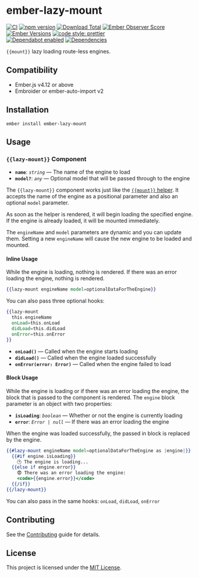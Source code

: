 # ember-lazy-mount

[![CI](https://github.com/buschtoens/ember-lazy-mount/workflows/CI/badge.svg)](https://github.com/buschtoens/ember-lazy-mount/actions)
[![npm version](https://badge.fury.io/js/ember-lazy-mount.svg)](http://badge.fury.io/js/ember-lazy-mount)
[![Download Total](https://img.shields.io/npm/dt/ember-lazy-mount.svg)](http://badge.fury.io/js/ember-lazy-mount)
[![Ember Observer Score](https://emberobserver.com/badges/ember-lazy-mount.svg)](https://emberobserver.com/addons/ember-lazy-mount)
[![Ember Versions](https://img.shields.io/badge/Ember.js%20Versions-%5E4.12-brightgreen.svg)](https://github.com/buschtoens/ember-lazy-mount/actions)
[![code style: prettier](https://img.shields.io/badge/code_style-prettier-ff69b4.svg)](https://github.com/prettier/prettier)  
[![Dependabot enabled](https://img.shields.io/badge/dependabot-enabled-blue.svg?logo=dependabot)](https://dependabot.com/)
[![Dependencies](https://img.shields.io/librariesio/github/buschtoens/ember-lazy-mount)](https://libraries.io/github/buschtoens/ember-lazy-mount)

`{{mount}}` lazy loading route-less engines.

## Compatibility

- Ember.js v4.12 or above
- Embroider or ember-auto-import v2

## Installation

```
ember install ember-lazy-mount
```

## Usage

### `{{lazy-mount}}` Component

- **`name`**: _`string`_ — The name of the engine to load
- **`model?`**: _`any`_ — Optional model that will be passed through to the engine

The `{{lazy-mount}}` component works just like the [`{{mount}}` helper](https://emberjs.com/api/ember/3.5/classes/Ember.Templates.helpers/methods/mount?anchor=mount).
It accepts the name of the engine as a positional parameter and also an optional
`model` parameter.

As soon as the helper is rendered, it will begin loading the specified engine.
If the engine is already loaded, it will be mounted immediately.

The `engineName` and `model` parameters are dynamic and you can update them.
Setting a new `engineName` will cause the new engine to be loaded and mounted.

#### Inline Usage

While the engine is loading, nothing is rendered. If there was an error loading
the engine, nothing is rendered.

```hbs
{{lazy-mount engineName model=optionalDataForTheEngine}}
```

You can also pass three optional hooks:

```hbs
{{lazy-mount
  this.engineName
  onLoad=this.onLoad
  didLoad=this.didLoad
  onError=this.onError
}}
```

- **`onLoad()`** — Called when the engine starts loading
- **`didLoad()`** — Called when the engine loaded successfully
- **`onError(error: Error)`** — Called when the engine failed to load

#### Block Usage

While the engine is loading or if there was an error loading the engine, the
block that is passed to the component is rendered. The `engine` block parameter
is an object with two properties:

- **`isLoading`**: _`boolean`_ — Whether or not the engine is currently loading
- **`error`**: _`Error | null`_ — If there was an error loading the engine

When the engine was loaded successfully, the passed in block is replaced by the
engine.

```hbs
{{#lazy-mount engineName model=optionalDataForTheEngine as |engine|}}
  {{#if engine.isLoading}}
    🕑 The engine is loading...
  {{else if engine.error}}
    😨 There was an error loading the engine:
    <code>{{engine.error}}</code>
  {{/if}}
{{/lazy-mount}}
```

You can also pass in the same hooks: `onLoad`, `didLoad`, `onError`

## Contributing

See the [Contributing](CONTRIBUTING.md) guide for details.

## License

This project is licensed under the [MIT License](LICENSE.md).
